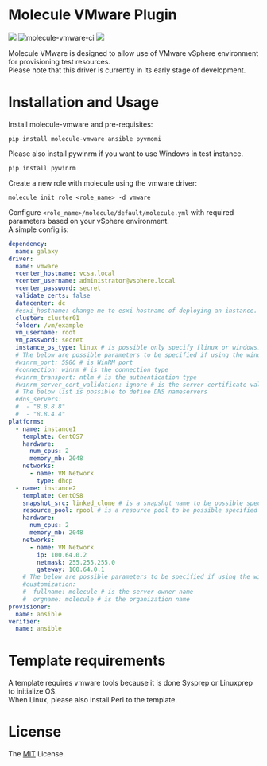 # Molecule VMware Plugin

[![](https://badge.fury.io/py/molecule-vmware.svg)](https://badge.fury.io/py/molecule-vmware) ![molecule-vmware-ci](https://github.com/sky-joker/molecule-vmware/workflows/molecule-vmware-ci/badge.svg) ![](https://img.shields.io/badge/license-MIT-brightgreen.svg)

Molecule VMware is designed to allow use of VMware vSphere environment for provisioning test resources.  
Please note that this driver is currently in its early stage of development.

# Installation and Usage

Install molecule-vmware and pre-requisites:

```
pip install molecule-vmware ansible pyvmomi
```

Please also install pywinrm if you want to use Windows in test instance.

```
pip install pywinrm
```

Create a new role with molecule using the vmware driver:

```
molecule init role <role_name> -d vmware
```

Configure `<role_name>/molecule/default/molecule.yml` with required parameters based on your vSphere environment.  
A simple config is:

```yaml
dependency:
  name: galaxy
driver:
  name: vmware
  vcenter_hostname: vcsa.local
  vcenter_username: administrator@vsphere.local
  vcenter_password: secret
  validate_certs: false
  datacenter: dc
  #esxi_hostname: change me to esxi hostname of deploying an instance. need it if not cluster specified
  cluster: cluster01
  folder: /vm/example
  vm_username: root
  vm_password: secret
  instance_os_type: linux # is possible only specify [linux or windows]
  # The below are possible parameters to be specified if using the windows template.
  #winrm_port: 5986 # is WinRM port
  #connection: winrm # is the connection type
  #winrm_transport: ntlm # is the authentication type
  #winrm_server_cert_validation: ignore # is the server certificate validation mode
  # The below list is possible to define DNS nameservers
  #dns_servers:
  #  - "8.8.8.8"
  #  - "8.8.4.4"
platforms:
  - name: instance1
    template: CentOS7
    hardware:
      num_cpus: 2
      memory_mb: 2048
    networks:
      - name: VM Network
        type: dhcp
  - name: instance2
    template: CentOS8
    snapshot_src: linked_clone # is a snapshot name to be possible specified if you want to use linked clone.
    resource_pool: rpool # is a resource pool to be possible specified
    hardware:
      num_cpus: 2
      memory_mb: 2048
    networks:
      - name: VM Network
        ip: 100.64.0.2
        netmask: 255.255.255.0
        gateway: 100.64.0.1
    # The below are possible parameters to be specified if using the windows template.
    #customization:
    #  fullname: molecule # is the server owner name
    #  orgname: molecule # is the organization name
provisioner:
  name: ansible
verifier:
  name: ansible
```

# Template requirements

A template requires vmware tools because it is done Sysprep or Linuxprep to initialize OS.  
When Linux, please also install Perl to the template.

# License

The [MIT](https://github.com/sky-joker/molecule-vmware/blob/master/LICENSE) License.
